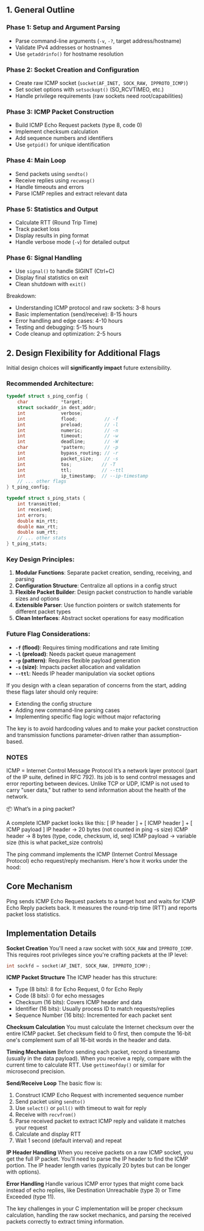
## 1. General Outline

### Phase 1: Setup and Argument Parsing
- Parse command-line arguments (`-v`, `-?`, target address/hostname)
- Validate IPv4 addresses or hostnames
- Use `getaddrinfo()` for hostname resolution

### Phase 2: Socket Creation and Configuration
- Create raw ICMP socket (`socket(AF_INET, SOCK_RAW, IPPROTO_ICMP)`)
- Set socket options with `setsockopt()` (SO_RCVTIMEO, etc.)
- Handle privilege requirements (raw sockets need root/capabilities)

### Phase 3: ICMP Packet Construction
- Build ICMP Echo Request packets (type 8, code 0)
- Implement checksum calculation
- Add sequence numbers and identifiers
- Use `getpid()` for unique identification

### Phase 4: Main Loop
- Send packets using `sendto()`
- Receive replies using `recvmsg()`
- Handle timeouts and errors
- Parse ICMP replies and extract relevant data

### Phase 5: Statistics and Output
- Calculate RTT (Round Trip Time)
- Track packet loss
- Display results in ping format
- Handle verbose mode (`-v`) for detailed output

### Phase 6: Signal Handling
- Use `signal()` to handle SIGINT (Ctrl+C)
- Display final statistics on exit
- Clean shutdown with `exit()`


Breakdown:
- Understanding ICMP protocol and raw sockets: 3-8 hours
- Basic implementation (send/receive): 8-15 hours
- Error handling and edge cases: 4-10 hours
- Testing and debugging: 5-15 hours
- Code cleanup and optimization: 2-5 hours

## 2. Design Flexibility for Additional Flags

Initial design choices will **significantly impact** future extensibility.

### Recommended Architecture:

```c
typedef struct s_ping_config {
    char            *target;
    struct sockaddr_in dest_addr;
    int             verbose;
    int             flood;          // -f
    int             preload;        // -l
    int             numeric;        // -n
    int             timeout;        // -w
    int             deadline;       // -W
    char            *pattern;       // -p
    int             bypass_routing; // -r
    int             packet_size;    // -s
    int             tos;           // -T
    int             ttl;           // --ttl
    int             ip_timestamp;  // --ip-timestamp
    // ... other flags
} t_ping_config;

typedef struct s_ping_stats {
    int transmitted;
    int received;
    int errors;
    double min_rtt;
    double max_rtt;
    double sum_rtt;
    // ... other stats
} t_ping_stats;
```

### Key Design Principles:

1. **Modular Functions**: Separate packet creation, sending, receiving, and parsing
2. **Configuration Structure**: Centralize all options in a config struct
3. **Flexible Packet Builder**: Design packet construction to handle variable sizes and options
4. **Extensible Parser**: Use function pointers or switch statements for different packet types
5. **Clean Interfaces**: Abstract socket operations for easy modification

### Future Flag Considerations:

- **`-f` (flood)**: Requires timing modifications and rate limiting
- **`-l` (preload)**: Needs packet queue management
- **`-p` (pattern)**: Requires flexible payload generation
- **`-s` (size)**: Impacts packet allocation and validation
- **`--ttl`**: Needs IP header manipulation via socket options

If you design with a clean separation of concerns from the start, adding these flags later should only require:
- Extending the config structure
- Adding new command-line parsing cases
- Implementing specific flag logic without major refactoring

The key is to avoid hardcoding values and to make your packet construction and transmission functions parameter-driven rather than assumption-based.

### NOTES

ICMP = Internet Control Message Protocol
It’s a network layer protocol (part of the IP suite, defined in RFC 792).
Its job is to send control messages and error reporting between devices.
Unlike TCP or UDP, ICMP is not used to carry "user data," but rather to send information about the health of the network.


📦 What’s in a ping packet?

A complete ICMP packet looks like this:
[ IP header ] + [ ICMP header ] + [ ICMP payload ]
IP header → 20 bytes (not counted in ping -s size)
ICMP header → 8 bytes (type, code, checksum, id, seq)
ICMP payload → variable size (this is what packet_size controls)


The ping command implements the ICMP (Internet Control Message Protocol) echo request/reply mechanism. Here's how it works under the hood:

## Core Mechanism

Ping sends ICMP Echo Request packets to a target host and waits for ICMP Echo Reply packets back. It measures the round-trip time (RTT) and reports packet loss statistics.

## Implementation Details

**Socket Creation**
You'll need a raw socket with `SOCK_RAW` and `IPPROTO_ICMP`. This requires root privileges since you're crafting packets at the IP level:
```c
int sockfd = socket(AF_INET, SOCK_RAW, IPPROTO_ICMP);
```

**ICMP Packet Structure**
The ICMP header has this structure:
- Type (8 bits): 8 for Echo Request, 0 for Echo Reply
- Code (8 bits): 0 for echo messages  
- Checksum (16 bits): Covers ICMP header and data
- Identifier (16 bits): Usually process ID to match requests/replies
- Sequence Number (16 bits): Incremented for each packet sent

**Checksum Calculation**
You must calculate the Internet checksum over the entire ICMP packet. Set checksum field to 0 first, then compute the 16-bit one's complement sum of all 16-bit words in the header and data.

**Timing Mechanism**
Before sending each packet, record a timestamp (usually in the data payload). When you receive a reply, compare with the current time to calculate RTT. Use `gettimeofday()` or similar for microsecond precision.

**Send/Receive Loop**
The basic flow is:
1. Construct ICMP Echo Request with incremented sequence number
2. Send packet using `sendto()`
3. Use `select()` or `poll()` with timeout to wait for reply
4. Receive with `recvfrom()` 
5. Parse received packet to extract ICMP reply and validate it matches your request
6. Calculate and display RTT
7. Wait 1 second (default interval) and repeat

**IP Header Handling**
When you receive packets on a raw ICMP socket, you get the full IP packet. You'll need to parse the IP header to find the ICMP portion. The IP header length varies (typically 20 bytes but can be longer with options).

**Error Handling**
Handle various ICMP error types that might come back instead of echo replies, like Destination Unreachable (type 3) or Time Exceeded (type 11).

The key challenges in your C implementation will be proper checksum calculation, handling the raw socket mechanics, and parsing the received packets correctly to extract timing information.